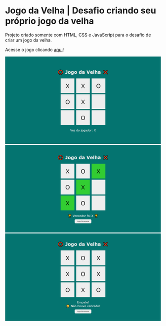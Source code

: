 # Jogo da Velha | Desafio criando seu próprio jogo da velha

Projeto criado somente com HTML, CSS e JavaScript para o desafio de criar um jogo da velha.   

Acesse o jogo clicando [aqui](https://joi-gn.github.io/jogo_da_velha_desafio_projeto/)!

![](screenshot1.png)
![](screenshot2.png)
![](screenshot3.png)